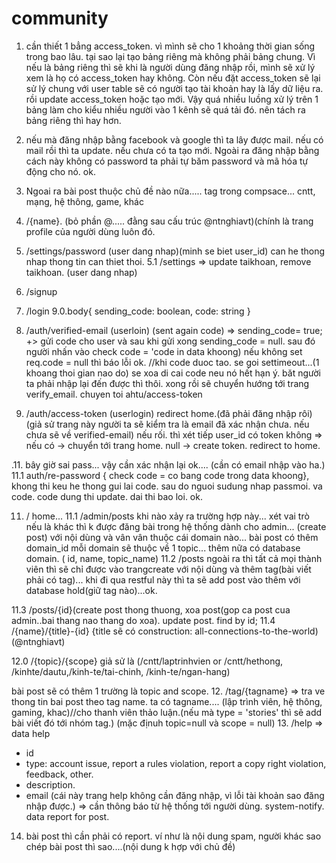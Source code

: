 # community
  1. cần thiết 1 bẳng access_token. vì mình sẽ cho 1 khoảng thời gian sống trong bao lâu. tại sao lại tạo bảng riêng mà không phải bảng chung. Vì nếu là bảng riêng thì sẽ khi là người dùng đăng nhập rồi, mình sẽ xử lý xem là họ có access_token hay không. Còn nếu đặt access_token sẽ lại sử lý chung với user table sẽ có người tạo tài khoản hay là lấy dữ liệu ra. rồi update access_token hoặc tạo mới. Vậy quá nhiều luồng xử lý trên 1 bảng làm cho kiểu nhiều người vào 1 kênh sẽ quá tải đó. nên tách ra bảng riêng thì hay hơn.

2. nếu mà đăng nhập bằng facebook và google thì ta lây được mail. nếu có mail rồi thì ta update. nếu chưa có ta tạo mới. Ngoài ra đăng nhập bằng cách này không có password ta phải tự băm password và mã hóa tự động cho nó. ok.

3. Ngoai ra bài post thuộc chủ đề nào nữa.....  tag trong compsace... cntt, mạng, hệ thông, game, khác
3. /{name}.   (bỏ phần @..... đằng sau cấu trúc @ntnghiavt)(chính là trang profile của người dùng luôn đó.
5. /settings/password (user dang nhap)(minh se biet user_id) can he thong nhap thong tin can thiet thoi.
5.1 /settings => update taikhoan, remove taikhoan. (user dang nhap)
6. /signup
7. /login
9.0.body{
  sending_code: boolean,
  code: string
}
9. /auth/verified-email (userloin) (sent again code) => sending_code= true; +> gửi code cho user và sau khi gửi xong sending_code = null.
    sau đó người nhấn vào 
    check code = 'code in data khoong) nếu không set req.code = null thì báo lỗi ok. 
    //khi code duoc tao. se goi settimeout...(1 khoang thoi gian nao do) se xoa di cai code neu nó hết hạn ý.
    băt người ta phải nhập lại đến được thì thôi. 
    xong rồi sẽ chuyển hướng tới trang verify_email.
    chuyen toi ahtu/access-token
    
10. /auth/access-token   (userlogin) redirect home.(đã phải đăng nhập rôi) 
   (giả sử trang này người ta sẽ kiểm tra là email đã xác nhận chưa. nếu chưa sẽ về verified-email) nếu rối. thì xét tiếp user_id có token không => nếu có -> chuyển tới trang home.
   null -> create token.
   redirect to home.

.11. bây giờ sai pass... vậy cần xác nhận lại ok....
(cần có email nhập vào ha.)
11.1 auth/re-password
   { check code = co bang code trong data khoong}, khong thi keu he thong gui lai code.
   sau do nguoi sudung nhap passmoi. va code. code dung thi update. dai thi bao loi. ok.
   
 
   
11. /  home... 
11.1 /admin/posts
khi nào xảy ra trường hợp này...
xét vai trò nếu là khác thì k được đăng bài trong hệ thống dành cho admin... (create post) với nội dùng và vân vân thuộc cái domain nào... bài post có thêm domain_id
mỗi domain sẽ thuộc về 1 topic...
 thêm nữa có database domain. ( id, name, topic_name) 
11.2  /posts 
ngoài ra thì tất cả mọi thành viên thì sẽ chỉ được vào trangcreate với nội dùng và thêm tag(bài viết phải có tag)...
khi đi qua restful này thì ta sẽ add post vào thêm với database hold(giữ tag nào)...ok.

11.3 /posts/{id}(create post thong thuong, xoa post(gop ca post cua admin..bai thang nao thang do xoa).                                                       update post. find by id;
11.4 /{name}/{title}-{id}   {title sẽ có construction: all-connections-to-the-world)(@ntnghiavt)

12.0 /{topic}/{scope} giả sử là (/cntt/laptrinhvien or /cntt/hethong, /kinhte/dautu,/kinh-te/tai-chinh, /kinh-te/ngan-hang)

bài post sẽ có thêm 1 trường là  topic and scope.
12. /tag/{tagname} => tra ve thong tin bai post theo tag name. ta có tagname.... (lập trình viên, hệ thông, gaming, khac)//cho thanh viên thảo luận.(nếu mà type = 'stories' thì sẽ add bài viết đó tới nhóm  tag.)  (mặc địnuh topic=null và scope = null)
13. /help  => data help
  - id
  - type: account issue, report a rules violation, report a copy right violation, feedback, other.
  - description.
  - email (cái này trang help không cần đăng nhập, vì lỗi tài khoản sao đăng nhập được.) => cần thông báo từ hệ thống tới người dùng. system-notify.
  data report for post.
  
14. bài post thì cần phải có report. ví như là nội dung spam, người khác sao chép bài post thì sao....(nội dung k hợp với chủ đề)


